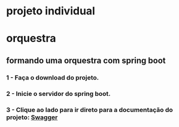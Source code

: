 # projeto individual 
# orquestra

## formando uma orquestra com spring boot

### 1 - Faça o download do projeto.
### 2 - Inicie o servidor do spring boot.
### 3 - Clique ao lado para ir direto para a documentação do projeto: [Swagger](http://localhost:8080/swagger-ui.html#/)
